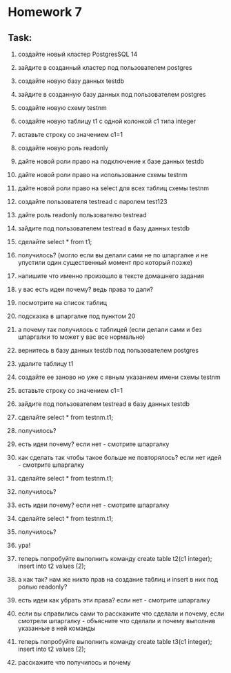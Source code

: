 # Homework 7

## Task:

1. создайте новый кластер PostgresSQL 14

2. зайдите в созданный кластер под пользователем postgres

3. создайте новую базу данных testdb

4. зайдите в созданную базу данных под пользователем postgres

5. создайте новую схему testnm

6. создайте новую таблицу t1 с одной колонкой c1 типа integer

7. вставьте строку со значением c1=1

8. создайте новую роль readonly

9. дайте новой роли право на подключение к базе данных testdb

10. дайте новой роли право на использование схемы testnm

11. дайте новой роли право на select для всех таблиц схемы testnm

12. создайте пользователя testread с паролем test123

13. дайте роль readonly пользователю testread

14. зайдите под пользователем testread в базу данных testdb

15. сделайте select * from t1;

16. получилось? (могло если вы делали сами не по шпаргалке и не упустили один существенный момент про который позже)

17. напишите что именно произошло в тексте домашнего задания

18. у вас есть идеи почему? ведь права то дали?

19. посмотрите на список таблиц

20. подсказка в шпаргалке под пунктом 20

21. а почему так получилось с таблицей (если делали сами и без шпаргалки то может у вас все нормально)

22. вернитесь в базу данных testdb под пользователем postgres

23. удалите таблицу t1

24. создайте ее заново но уже с явным указанием имени схемы testnm

25. вставьте строку со значением c1=1

26. зайдите под пользователем testread в базу данных testdb

27. сделайте select * from testnm.t1;

28. получилось?

29. есть идеи почему? если нет - смотрите шпаргалку

30. как сделать так чтобы такое больше не повторялось? если нет идей - смотрите шпаргалку

31. сделайте select * from testnm.t1;

32. получилось?

33. есть идеи почему? если нет - смотрите шпаргалку

34. сделайте select * from testnm.t1;

35. получилось?

36. ура!

37. теперь попробуйте выполнить команду create table t2(c1 integer); insert into t2 values (2);

38. а как так? нам же никто прав на создание таблиц и insert в них под ролью readonly?

39. есть идеи как убрать эти права? если нет - смотрите шпаргалку

40. если вы справились сами то расскажите что сделали и почему, если смотрели шпаргалку - объясните что сделали и почему
выполнив указанные в ней команды

41. теперь попробуйте выполнить команду create table t3(c1 integer); insert into t2 values (2);

42. расскажите что получилось и почему
